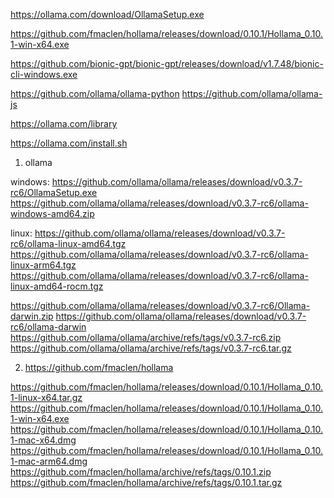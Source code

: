 https://ollama.com/download/OllamaSetup.exe

https://github.com/fmaclen/hollama/releases/download/0.10.1/Hollama_0.10.1-win-x64.exe

https://github.com/bionic-gpt/bionic-gpt/releases/download/v1.7.48/bionic-cli-windows.exe

https://github.com/ollama/ollama-python
https://github.com/ollama/ollama-js

https://ollama.com/library

https://ollama.com/install.sh

1. ollama

windows: https://github.com/ollama/ollama/releases/download/v0.3.7-rc6/OllamaSetup.exe
https://github.com/ollama/ollama/releases/download/v0.3.7-rc6/ollama-windows-amd64.zip

linux: https://github.com/ollama/ollama/releases/download/v0.3.7-rc6/ollama-linux-amd64.tgz
https://github.com/ollama/ollama/releases/download/v0.3.7-rc6/ollama-linux-arm64.tgz
https://github.com/ollama/ollama/releases/download/v0.3.7-rc6/ollama-linux-amd64-rocm.tgz

https://github.com/ollama/ollama/releases/download/v0.3.7-rc6/Ollama-darwin.zip
https://github.com/ollama/ollama/releases/download/v0.3.7-rc6/ollama-darwin
https://github.com/ollama/ollama/archive/refs/tags/v0.3.7-rc6.zip
https://github.com/ollama/ollama/archive/refs/tags/v0.3.7-rc6.tar.gz

2. https://github.com/fmaclen/hollama

https://github.com/fmaclen/hollama/releases/download/0.10.1/Hollama_0.10.1-linux-x64.tar.gz
https://github.com/fmaclen/hollama/releases/download/0.10.1/Hollama_0.10.1-win-x64.exe
https://github.com/fmaclen/hollama/releases/download/0.10.1/Hollama_0.10.1-mac-x64.dmg
https://github.com/fmaclen/hollama/releases/download/0.10.1/Hollama_0.10.1-mac-arm64.dmg
https://github.com/fmaclen/hollama/archive/refs/tags/0.10.1.zip
https://github.com/fmaclen/hollama/archive/refs/tags/0.10.1.tar.gz
